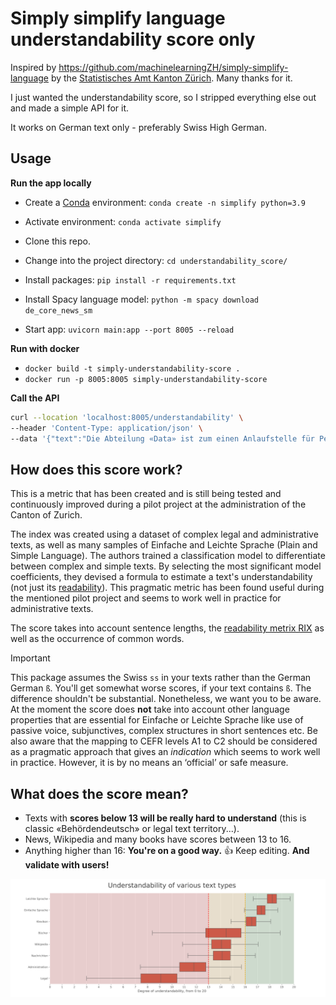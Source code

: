 # Simply simplify language understandability score only

Inspired by https://github.com/machinelearningZH/simply-simplify-language by the [Statistisches Amt Kanton Zürich](https://www.zh.ch/de/direktion-der-justiz-und-des-innern/statistisches-amt/data.html). Many thanks for it.

I just wanted the understandability score, so I stripped everything else out and made a simple API for it.

It works on German text only - preferably Swiss High German.

## Usage

**Run the app locally**
- Create a [Conda](https://conda.io/projects/conda/en/latest/index.html) environment: `conda create -n simplify python=3.9`
- Activate environment: `conda activate simplify`
- Clone this repo.
- Change into the project directory: `cd understandability_score/`
- Install packages: `pip install -r requirements.txt`
- Install Spacy language model: `python -m spacy download de_core_news_sm`

- Start app: `uvicorn main:app --port 8005 --reload`

**Run with docker**

- `docker build -t simply-understandability-score .`
- `docker run -p 8005:8005 simply-understandability-score`

**Call the API**

```bash
curl --location 'localhost:8005/understandability' \
--header 'Content-Type: application/json' \
--data '{"text":"Die Abteilung «Data» ist zum einen Anlaufstelle für Personen, die Daten zum Kanton Zürich und seinen Regionen nutzen wollen. Sie berät Nutzende und fördert das Wissen rund um Daten. Zum anderen koordiniert sie die kantonale Data Governance und bietet Expertise im Bereich Data Science."}'
```

## How does this score work?
This is a metric that has been created and is still being tested and continuously improved during a pilot project at the administration of the Canton of Zurich. 

The index was created using a dataset of complex legal and administrative texts, as well as many samples of Einfache and Leichte Sprache (Plain and Simple Language). The authors trained a classification model to differentiate between complex and simple texts. By selecting the most significant model coefficients, they devised a formula to estimate a text's understandability (not just its [readability](https://en.wikipedia.org/wiki/Readability)). This pragmatic metric has been found useful during the mentioned pilot project and seems to work well in practice for administrative texts.

The score takes into account sentence lengths, the [readability metrix RIX](https://hlasse.github.io/TextDescriptives/readability.html) as well as the occurrence of common words. 

> [!Important]
> This package assumes the Swiss `ss` in your texts rather than the German German `ß`. You'll get somewhat worse scores, if your text contains `ß`. The difference shouldn't be substantial. Nonetheless, we want you to be aware. At the moment the score does **not** take into account other language properties that are essential for Einfache or Leichte Sprache like use of passive voice, subjunctives, complex structures in short sentences etc. Be also aware that the mapping to CEFR levels A1 to C2 should be considered as a pragmatic approach that gives an *indication* which seems to work well in practice. However, it is by no means an ‘official’ or safe measure.

## What does the score mean?
- Texts with **scores below 13 will be really hard to understand** (this is classic «Behördendeutsch» or legal text territory...). 
- News, Wikipedia and many books have scores between 13 to 16.
- Anything higher than 16: **You're on a good way.** 👍 Keep editing. **And validate with users!**

![](understandability.png)





